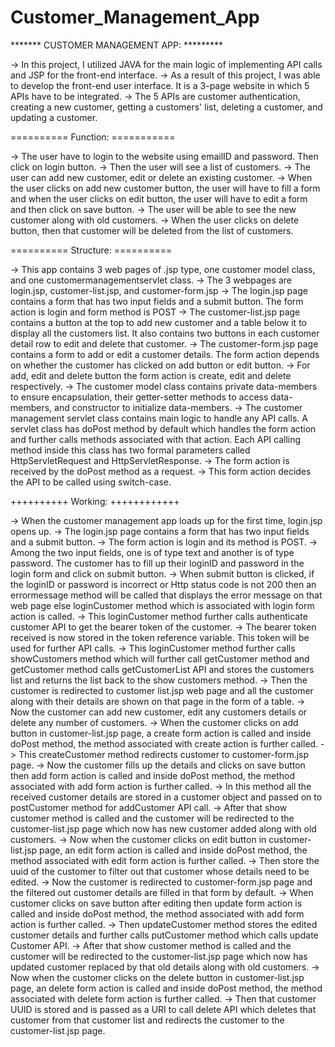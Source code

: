 # Customer_Management_App
******* CUSTOMER MANAGEMENT APP: *********

-> In this project, I utilized JAVA for the main logic of implementing API calls and JSP for the front-end interface.
-> As a result of this project, I was able to develop the front-end user interface. It is a 3-page website in which 5 APIs have to be integrated.
-> The 5 APIs are customer authentication, creating a new customer, getting a customers' list, deleting a customer, and updating a customer.

========== Function: ===========

-> The user have to login to the website using emailID and password. Then click on login button.
-> Then the user will see a list of customers.
-> The user can add new customer, edit or delete an existing customer.
-> When the user clicks on add new customer button, the user will have to fill a form and when the user clicks on edit button, the user will have to edit a form and then click on save button.
-> The user will be able to see the new customer along with old customers.
-> When the user clicks on delete button, then that customer will be deleted from the list of customers.

========== Structure: ==========

-> This app contains 3 web pages of .jsp type, one customer model class, and one customermanagementservlet class.
-> The 3 webpages are login.jsp, customer-list.jsp, and customer-form.jsp
-> The login.jsp page contains a form that has two input fields and a submit button. The form action is login and form method is POST
-> The customer-list.jsp page contains a button at the top to add new customer and a table below it to display all the customers list. It also contains two buttons in each customer detail row to edit and delete that customer.
-> The customer-form.jsp page contains a form to add or edit a customer details. The form action depends on whether the customer has clicked on add button or edit button.
-> For add, edit and delete button the form action is create, edit and delete respectively.
-> The customer model class contains private data-members to ensure encapsulation, their getter-setter methods to access data-members, and constructor to initialize data-members.
-> The customer management servlet class contains main logic to handle any API calls. A servlet class has doPost method by default which handles the form action and further calls methods associated with that action. Each API calling method inside this class has two formal parameters called HttpServletRequest and HttpServletResponse.
-> The form action is received by the doPost method as a request.
-> This form action decides the API to be called using switch-case.

++++++++++  Working: ++++++++++++

-> When the customer management app loads up for the first time, login.jsp opens up.
-> The login.jsp page contains a form that has two input fields and a submit button. 
-> The form action is login and its method is POST. 
-> Among the two input fields, one is of type text and another is of type password. The customer has to fill up their loginID and password in the login form and click on submit button.
-> When submit button is clicked, if the loginID or password is incorrect or Http status code is not 200 then an errormessage method will be called that displays the error message on that web page else loginCustomer method which is associated with login form action is called.
-> This loginCustomer method further calls authenticate customer API to get the bearer token of the customer.
-> The bearer token received is now stored in the token reference variable. This token will be used for further API calls.
-> This loginCustomer method further calls showCustomers method which will further call getCustomer method and getCustomer method calls getCustomerList API and stores the customers list and returns the list back to the show customers method.
-> Then the customer is redirected to customer list.jsp web page and all the customer along with their details are shown on that page in the form of a table.
-> Now the customer can add new customer, edit any customers details or delete any number of customers.
-> When the customer clicks on add button in customer-list.jsp page, a create form action is called and inside doPost method, the method associated with create action is further called.
-> This createCustomer method redirects customer to customer-form.jsp page.
-> Now the customer fills up the details and clicks on save button then add form action is called and inside doPost method, the method associated with add form action is further called.
-> In this method all the received customer details are stored in a customer object and passed on to postCustomer method for addCustomer API call.
-> After that show customer method is called and the customer will be redirected to the customer-list.jsp page which now has new customer added along with old customers.
-> Now when the customer clicks on edit button in customer-list.jsp page, an edit form action is called and inside doPost method, the method associated with edit form action is further called.
-> Then store the uuid of the customer to filter out that customer whose details need to be edited.
-> Now the customer is redirected to customer-form.jsp page and the filtered out customer details are filled in that form by default.
-> When customer clicks on save button after editing then update form action is called and inside doPost method, the method associated with add form action is further called.
-> Then updateCustomer method stores the edited customer details and further calls putCustomer method which calls update Customer API.
-> After that show customer method is called and the customer will be redirected to the customer-list.jsp page which now has updated customer replaced by that old details along with old customers.
-> Now when the customer clicks on the delete button in customer-list.jsp page, an delete form action is called and inside doPost method, the method associated with delete form action is further called.
-> Then that customer UUID is stored and is passed as a URI to call delete API which deletes that customer from that customer list and redirects the customer to the customer-list.jsp page.
